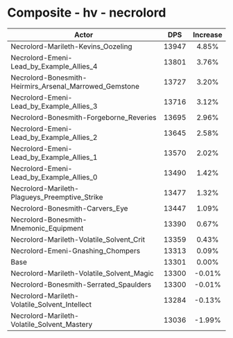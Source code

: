 # Composite - hv - necrolord
| Actor | DPS | Increase |
|---|:---:|:---:|
|Necrolord-Marileth-Kevins_Oozeling|13947|4.85%|
|Necrolord-Emeni-Lead_by_Example_Allies_4|13801|3.76%|
|Necrolord-Bonesmith-Heirmirs_Arsenal_Marrowed_Gemstone|13727|3.20%|
|Necrolord-Emeni-Lead_by_Example_Allies_3|13716|3.12%|
|Necrolord-Bonesmith-Forgeborne_Reveries|13695|2.96%|
|Necrolord-Emeni-Lead_by_Example_Allies_2|13645|2.58%|
|Necrolord-Emeni-Lead_by_Example_Allies_1|13570|2.02%|
|Necrolord-Emeni-Lead_by_Example_Allies_0|13490|1.42%|
|Necrolord-Marileth-Plagueys_Preemptive_Strike|13477|1.32%|
|Necrolord-Bonesmith-Carvers_Eye|13447|1.09%|
|Necrolord-Bonesmith-Mnemonic_Equipment|13390|0.67%|
|Necrolord-Marileth-Volatile_Solvent_Crit|13359|0.43%|
|Necrolord-Emeni-Gnashing_Chompers|13313|0.09%|
|Base|13301|0.00%|
|Necrolord-Marileth-Volatile_Solvent_Magic|13300|-0.01%|
|Necrolord-Bonesmith-Serrated_Spaulders|13300|-0.01%|
|Necrolord-Marileth-Volatile_Solvent_Intellect|13284|-0.13%|
|Necrolord-Marileth-Volatile_Solvent_Mastery|13036|-1.99%|
